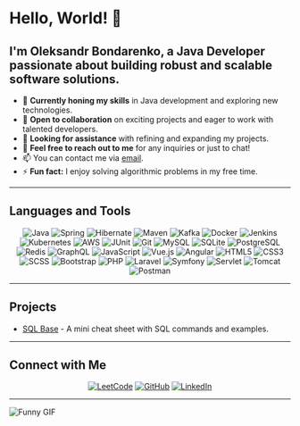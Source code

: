 # Hello, World! 👋

## I'm Oleksandr Bondarenko, a Java Developer passionate about building robust and scalable software solutions.

- 🌱 **Currently honing my skills** in Java development and exploring new technologies.
- 👯 **Open to collaboration** on exciting projects and eager to work with talented developers.
- 🤔 **Looking for assistance** with refining and expanding my projects.
- 💬 **Feel free to reach out to me** for any inquiries or just to chat!
- 📫 You can contact me via [email](mailto:bondarenkoov.dev@gmail.com).
- ⚡ **Fun fact:** I enjoy solving algorithmic problems in my free time.

---

## Languages and Tools

<p align="center">
  <img src="https://img.shields.io/badge/-Java-007396?style=flat-square&logo=java&logoColor=white" alt="Java"/>
  <img src="https://img.shields.io/badge/-Spring-6DB33F?style=flat-square&logo=spring&logoColor=white" alt="Spring"/>
  <img src="https://img.shields.io/badge/-Hibernate-59666C?style=flat-square&logo=hibernate&logoColor=white" alt="Hibernate"/>
  <img src="https://img.shields.io/badge/-Maven-C71A36?style=flat-square&logo=apache-maven&logoColor=white" alt="Maven"/>
  <img src="https://img.shields.io/badge/-Kafka-231F20?style=flat-square&logo=apache-kafka&logoColor=white" alt="Kafka"/>
  <img src="https://img.shields.io/badge/-Docker-2496ED?style=flat-square&logo=docker&logoColor=white" alt="Docker"/>
  <img src="https://img.shields.io/badge/-Jenkins-D24939?style=flat-square&logo=jenkins&logoColor=white" alt="Jenkins"/>
  <img src="https://img.shields.io/badge/-Kubernetes-326CE5?style=flat-square&logo=kubernetes&logoColor=white" alt="Kubernetes"/>
  <img src="https://img.shields.io/badge/-AWS-232F3E?style=flat-square&logo=amazon-aws&logoColor=white" alt="AWS"/>
  <img src="https://img.shields.io/badge/-JUnit-25A162?style=flat-square&logo=junit5&logoColor=white" alt="JUnit"/>
  <img src="https://img.shields.io/badge/-Git-F05032?style=flat-square&logo=git&logoColor=white" alt="Git"/>
  <img src="https://img.shields.io/badge/-MySQL-4479A1?style=flat-square&logo=mysql&logoColor=white" alt="MySQL"/>
  <img src="https://img.shields.io/badge/-SQLite-003B57?style=flat-square&logo=sqlite&logoColor=white" alt="SQLite"/>
  <img src="https://img.shields.io/badge/-PostgreSQL-336791?style=flat-square&logo=postgresql&logoColor=white" alt="PostgreSQL"/>
  <img src="https://img.shields.io/badge/-Redis-DC382D?style=flat-square&logo=redis&logoColor=white" alt="Redis"/>
  <img src="https://img.shields.io/badge/-GraphQL-E10098?style=flat-square&logo=graphql&logoColor=white" alt="GraphQL"/>
  <img src="https://img.shields.io/badge/-JavaScript-F7DF1E?style=flat-square&logo=javascript&logoColor=black" alt="JavaScript"/>
  <img src="https://img.shields.io/badge/-Vue.js-4FC08D?style=flat-square&logo=vue.js&logoColor=white" alt="Vue.js"/>
  <img src="https://img.shields.io/badge/-Angular-DD0031?style=flat-square&logo=angular&logoColor=white" alt="Angular"/>
  <img src="https://img.shields.io/badge/-HTML5-E34F26?style=flat-square&logo=html5&logoColor=white" alt="HTML5"/>
  <img src="https://img.shields.io/badge/-CSS3-1572B6?style=flat-square&logo=css3&logoColor=white" alt="CSS3"/>
  <img src="https://img.shields.io/badge/-SCSS-CC6699?style=flat-square&logo=sass&logoColor=white" alt="SCSS"/>
  <img src="https://img.shields.io/badge/-Bootstrap-563D7C?style=flat-square&logo=bootstrap&logoColor=white" alt="Bootstrap"/>
  <img src="https://img.shields.io/badge/-PHP-777BB4?style=flat-square&logo=php&logoColor=white" alt="PHP"/>
  <img src="https://img.shields.io/badge/-Laravel-FF2D20?style=flat-square&logo=laravel&logoColor=white" alt="Laravel"/>
  <img src="https://img.shields.io/badge/-Symfony-000000?style=flat-square&logo=symfony&logoColor=white" alt="Symfony"/>
  <img src="https://img.shields.io/badge/-Servlet-4A8FC2?style=flat-square&logo=java&logoColor=white" alt="Servlet"/>
  <img src="https://img.shields.io/badge/-Tomcat-F8DC75?style=flat-square&logo=apache-tomcat&logoColor=black" alt="Tomcat"/>
  <img src="https://img.shields.io/badge/-Postman-FF6C37?style=flat-square&logo=postman&logoColor=white" alt="Postman"/>
</p>

---

## Projects

- [SQL Base](https://github.com/snowfallen/sql-base) - A mini cheat sheet with SQL commands and examples.

---

## Connect with Me

<p align="center">
  <a href="https://leetcode.com/u/snowfallen/"><img src="https://img.shields.io/badge/-LeetCode-FFA116?style=flat-square&logo=leetcode&logoColor=white" alt="LeetCode"></a>
  <a href="https://github.com/snowfallen"><img src="https://img.shields.io/badge/-GitHub-181717?style=flat-square&logo=github&logoColor=white" alt="GitHub"></a>
  <a href="https://www.linkedin.com/in/oleksandr-bondarenko-snowfall/"><img src="https://img.shields.io/badge/-LinkedIn-0A66C2?style=flat-square&logo=linkedin&logoColor=white" alt="LinkedIn"></a>
</p>

---

![Funny GIF](https://media.giphy.com/media/ASd0Ukj0y3qMM/giphy.gif)

